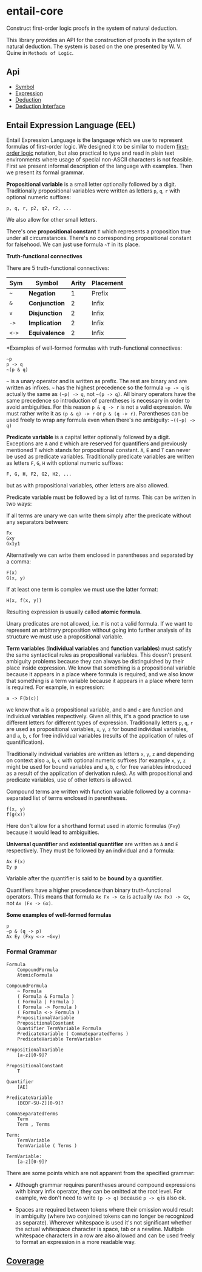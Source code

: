 # entail-core
Construct first-order logic proofs in the system of natural deduction.

This library provides an API for the construction of proofs in the system of natural deduction. 
The system is based on the one presented by W. V. Quine in `Methods of Logic`.

## Api

- [Symbol](https://zbrckovic.github.io/entail-core/annotated-src/abstract-structures/sym)
- [Expression](https://zbrckovic.github.io/entail-core/annotated-src/abstract-structures/expression)
- [Deduction](https://zbrckovic.github.io/entail-core/annotated-src/deduction-structure/deduction)
- [Deduction Interface](https://zbrckovic.github.io/entail-core/annotated-src/deduction-interface/deduction-interface)

## Entail Expression Language (EEL)

Entail Expression Language is the language which we use to represent formulas of first-order logic. 
We designed it to be similar to modern 
[first-order logic](https://en.wikipedia.org/wiki/First-order_logic) notation, but also practical 
to type and read in plain text environments where usage of special non-ASCII characters is not 
feasible. First we present informal description of the language with examples. Then we present its
formal grammar.

**Propositional variable** is a small letter optionally followed by a digit. Traditionally 
propositional variables were written as letters `p`, `q`, `r` with optional numeric suffixes:

    p, q, r, p2, q2, r2, ...
    
We also allow for other small letters.

There's one **propositional constant** `T` which represents a proposition true under all 
circumstances. There's no corresponding propositional constant for falsehood. We can just use 
formula `~T` in its place.

**Truth-functional connectives**

There are 5 truth-functional connectives:

Sym      | Symbol          | Arity | Placement
---------|-----------------|-------|----------
`~`      | **Negation**    | 1     | Prefix
`&`      | **Conjunction** | 2     | Infix
`v`      | **Disjunction** | 2     | Infix
`->`     | **Implication** | 2     | Infix
`<->`    | **Equivalence** | 2     | Infix

*Examples of well-formed formulas with truth-functional connectives:
    
    ~p
    p -> q
    ~(p & q)

`~` is a unary operator and is written as prefix. The rest are binary and are written as infixes.
`~` has the highest precedence so the formula `~p -> q` is actually the same as `(~p) -> q`, not 
`~(p -> q)`. All binary operators have the same precedence so introduction of parentheses is 
necessary in order to avoid ambiguities. For this reason `p & q -> r` is not a valid expression. We
must rather write it as `(p & q) -> r` or `p & (q -> r)`. Parentheses can be used freely to wrap any
formula even when there's no ambiguity: `~((~p) -> q)`

**Predicate variable** is a capital letter optionally followed by a digit. Exceptions are `A` and 
`E` which are reserved for quantifiers and previously mentioned `T` which stands for propositional 
constant. `A`, `E` and `T` can never be used as predicate variables. Traditionally predicate 
variables are written as letters `F`, `G`, `H` with optional numeric suffixes:

    F, G, H, F2, G2, H2, ...
    
but as with propositional variables, other letters are also allowed.

Predicate variable must be followed by a list of *terms*. This can be written in two ways:

If all terms are unary we can write them simply after the predicate without any separators between:

    Fx
    Gxy
    Gx1y1

Alternatively we can write them enclosed in parentheses and separated by a comma:

    F(x)
    G(x, y)
    
If at least one term is complex we must use the latter format:

    H(x, f(x, y))
    
Resulting expression is usually called **atomic formula**.

Unary predicates are not allowed, i.e. `F` is not a valid formula. If we want to represent an 
arbitrary proposition without going into further analysis of its structure we must use a 
propositional variable.
    
**Term variables** (**Individual variables** and **function variables**) must satisfy the same 
syntactical rules as propositional variables. This doesn't present ambiguity problems because they 
can always be distinguished by their place inside expression. We know that something is a 
propositional variable because it appears in a place where formula is required, and we also know 
that something is a term variable because it appears in a place where term is required. For 
example, in expression:
    
    a -> F(b(c))
    
we know that `a` is a propositional variable, and `b` and `c` are function and individual variables
respectively. Given all this, it's a good practice to use different letters for different types of
expression. Traditionally letters `p`, `q`, `r` are used as propositional variables, `x`, `y`, `z` 
for bound individual variables, and `a`, `b`, `c` for free individual variables (results of the 
application of rules of quantification). 

Traditionally individual variables are written as letters `x`, `y`, `z` and depending on context 
also `a`, `b`, `c` with optional numeric suffixes (for example `x`, `y`, `z` might be used for 
bound variables and `a`, `b`, `c` for free variables introduced as a result of the application of
derivation rules). As with propositional and predicate variables, use of other letters is allowed.

Compound terms are written with function variable followed by a comma-separated list of terms 
enclosed in parentheses.

    f(x, y)
    f(g(x))
    
Here don't allow for a shorthand format used in atomic formulas (`Fxy`) because it would lead to
ambiguities. 

**Universal quantifier** and **existential quantifier** are written as `A` and `E` respectively.
They must be followed by an individual and a formula:
    
    Ax F(x)
    Ey p

Variable after the quantifier is said to be **bound** by a quantifier.

Quantifiers have a higher precedence than binary truth-functional operators. This means that 
formula `Ax Fx -> Gx` is actually `(Ax Fx) -> Gx`, not `Ax (Fx -> Gx)`.

**Some examples of well-formed formulas**
    
    p
    ~p & (q -> p)
    Ax Ey (Fxy <-> ~Gxy)

### Formal Grammar

    Formula
        CompoundFormula
        AtomicFormula

    CompoundFormula
        ~ Formula
        ( Formula & Formula )
        ( Formula | Formula )
        ( Formula -> Formula )
        ( Formula <-> Formula )
        PropositionalVariable
        PropositionalCosntant
        Quantifier TermVariable Formula
        PredicateVariable ( CommaSeparatedTerms )
        PredicateVariable TermVariable+

    PropositionalVariable 
        [a-z][0-9]?
    
    PropositionalConstant
        T

    Quantifier
        [AE]

    PredicateVariable
        [BCDF-SU-Z][0-9]?
    
    CommaSeparatedTerms
        Term
        Term , Terms

    Term: 
        TermVariable
        TermVariable ( Terms )

    TermVariable:
        [a-z][0-9]?

There are some points which are not apparent from the specified grammar:
  - Although grammar requires parentheses around compound expressions with binary infix operator, 
    they can be omitted at the root level. For example, we don't need to write `(p -> q)` because 
    `p -> q` is also ok.  

  - Spaces are required between tokens where their omission would result in ambiguity (where two 
    conjoined tokens can no longer be recognized as separate). Wherever whitespace is used it's not 
    significant whether the actual whitespace character is space, tab or a newline. Multiple 
    whitespace characters in a row are also allowed and can be used freely to format an expression 
    in a more readable way.
  
## [Coverage](https://zbrckovic.github.io/entail-core/coverage/lcov-report)
  

